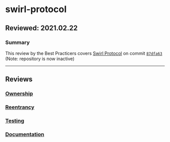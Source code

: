 # swirl-protocol
## Reviewed: 2021.02.22

### Summary
This review by the Best Practicers covers [Swirl Protocol](https://github.com/tonic-finance/swirl-protocol) on commit [`87dfa63`](https://github.com/tonic-finance/swirl-protocol/tree/87dfa63222fffe245ac66258c7afb9a9084e7e1c) (Note: repository is now inactive)

---

## Reviews
### [Ownership](./Ownership.md)
### [Reentrancy](./Reentrancy.md)
### [Testing](./Testing.md)
### [Documentation](./Documentation.md)
